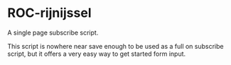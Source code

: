 # ROC-rijnijssel
A single page subscribe script.

This script is nowhere near save enough to be used as a full on subscribe script, but it offers a very easy way to get started form input.
